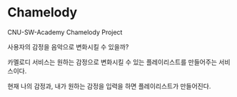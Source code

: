 # Chamelody
CNU-SW-Academy Chamelody Project

사용자의 감정을 음악으로 변화시킬 수 있을까?

카멜로디 서비스는 원하는 감정으로 변화시킬 수 있는 플레이리스트를 만들어주는 서비스이다.

현재 나의 감정과, 내가 원하는 감정을 입력을 하면 플레이리스트가 만들어진다.
